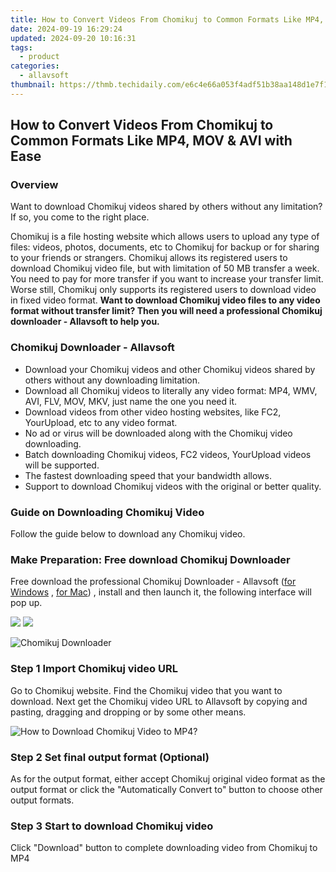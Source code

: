 ```yaml
---
title: How to Convert Videos From Chomikuj to Common Formats Like MP4, MOV & AVI with Ease
date: 2024-09-19 16:29:24
updated: 2024-09-20 10:16:31
tags:
  - product
categories:
  - allavsoft
thumbnail: https://thmb.techidaily.com/e6c4e66a053f4adf51b38aa148d1e7f1b0fe37b06c40a2dc84de8d83be8e3fd3.jpg
---
```


## How to Convert Videos From Chomikuj to Common Formats Like MP4, MOV & AVI with Ease

### Overview

Want to download Chomikuj videos shared by others without any limitation? If so, you come to the right place.

Chomikuj is a file hosting website which allows users to upload any type of files: videos, photos, documents, etc to Chomikuj for backup or for sharing to your friends or strangers. Chomikuj allows its registered users to download Chomikuj video file, but with limitation of 50 MB transfer a week. You need to pay for more transfer if you want to increase your transfer limit. Worse still, Chomikuj only supports its registered users to download video in fixed video format. **Want to download Chomikuj video files to any video format without transfer limit? Then you will need a professional Chomikuj downloader - Allavsoft to help you.**

### Chomikuj Downloader - Allavsoft

* Download your Chomikuj videos and other Chomikuj videos shared by others without any downloading limitation.
* Download all Chomikuj videos to literally any video format: MP4, WMV, AVI, FLV, MOV, MKV, just name the one you need it.
* Download videos from other video hosting websites, like FC2, YourUpload, etc to any video format.
* No ad or virus will be downloaded along with the Chomikuj video downloading.
* Batch downloading Chomikuj videos, FC2 videos, YourUpload videos will be supported.
* The fastest downloading speed that your bandwidth allows.
* Support to download Chomikuj videos with the original or better quality.

### Guide on Downloading Chomikuj Video

Follow the guide below to download any Chomikuj video.

### Make Preparation: Free download Chomikuj Downloader

Free download the professional Chomikuj Downloader - Allavsoft ([for Windows](https://tools.techidaily.com/allavsoft/products/) , [for Mac](https://tools.techidaily.com/allavsoft/products/)) , install and then launch it, the following interface will pop up.

[![](https://www.allavsoft.com/how-to/../images/how-to/free-download-win.jpg)](https://tools.techidaily.com/allavsoft/products/) [![](https://www.allavsoft.com/how-to/../images/how-to/free-download-mac.jpg)](https://tools.techidaily.com/allavsoft/products/)

![Chomikuj Downloader](https://www.allavsoft.com/how-to/../images/allavsoft/screen-shot-600.jpg)

### Step 1 Import Chomikuj video URL

Go to Chomikuj website. Find the Chomikuj video that you want to download. Next get the Chomikuj video URL to Allavsoft by copying and pasting, dragging and dropping or by some other means.

![How to Download Chomikuj Video to MP4?](https://www.allavsoft.com/how-to/../images/how-to/download-rtmp-video/download-rtmp-video.jpg)

### Step 2 Set final output format (Optional)

As for the output format, either accept Chomikuj original video format as the output format or click the "Automatically Convert to" button to choose other output formats.

### Step 3 Start to download Chomikuj video

Click "Download" button to complete downloading video from Chomikuj to MP4

<ins class="adsbygoogle"
     style="display:block"
     data-ad-format="autorelaxed"
     data-ad-client="ca-pub-7571918770474297"
     data-ad-slot="1223367746"></ins>



<ins class="adsbygoogle"
     style="display:block"
     data-ad-client="ca-pub-7571918770474297"
     data-ad-slot="8358498916"
     data-ad-format="auto"
     data-full-width-responsive="true"></ins>
